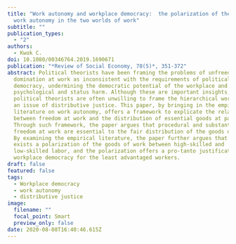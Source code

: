```yaml
---
title: "Work autonomy and workplace democracy:  the polarization of the goods of
  work autonomy in the two worlds of work"
subtitle: ""
publication_types:
  - "2"
authors:
  - Kwok C.
doi: 10.1080/00346764.2019.1690671
publication: "*Review of Social Economy, 78(5)*, 351-372"
abstract: Political theorists have been framing the problems of unfreedom and
  domination at work as inconsistent with the requirements of political
  democracy, undermining the democratic potential of the workplace and inducing
  psychological and status harm. Although these are important insights,
  political theorists are often unwilling to frame the hierarchical workplace as
  an issue of distributive justice. This paper, by bringing in the empirical
  literature on work autonomy, offers a framework to explicate the relationship
  between freedom at work and the distribution of essential goods at paid work.
  Through such framework, the paper argues that procedural and substantive
  freedom at work are essential to the fair distribution of the goods of work.
  By examining the empirical literature, the paper further argues that there
  exists a polarization of the goods of work between high-skilled and
  low-skilled labor, and the polarization offers a pro-tanto justification of
  workplace democracy for the least advantaged workers.
draft: false
featured: false
tags:
  - Workplace democracy
  - work autonomy
  - distributive justice
image:
  filename: ""
  focal_point: Smart
  preview_only: false
date: 2020-08-08T16:40:46.615Z
---
```

